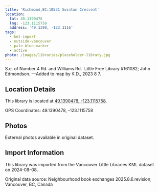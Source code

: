 ```yaml
---
title: 'Richmond,BC:10531 Swinton Crescent'
location:
  lat: 49.1390478
  lng: -123.1115758
  address: '49.1390, -123.1116'
tags:
  - kml-import
  - outside-vancouver
  - pale-blue-marker
  - active
photo: /images/libraries/placeholder-library.jpg
---
```

S.e. of Number 4 Rd. and Williams Rd.  
Little Free Library #161082; John Edmondson.
—Added to map by K.D., 2023 8 7.  

## Location Details

This library is located at [49.1390478, -123.1115758](https://www.google.com/maps?q=49.1390478,-123.1115758).

GPS Coordinates: 49.1390478, -123.1115758

## Photos

External photos available in original dataset.

## Import Information

This library was imported from the Vancouver Little Libraries KML dataset on 2024-08-08.

Original data source: Neighbourhood book exchanges 2025.8.6.revision; Vancouver, BC, Canada
